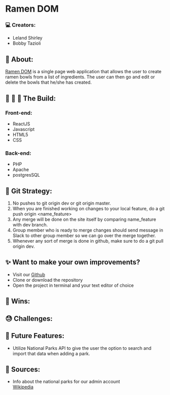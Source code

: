 # Ramen DOM

### :computer: Creators:

- Leland Shirley
- Bobby Tazioli

## :sunrise_over_mountains: About:

[Ramen DOM](https://ramen-shop.herokuapp.com/) is a single page web application that allows the user to create ramen bowls from a list of ingredients. The user can then go and edit or delete the bowls that he/she has created.

## :wrench: :nut_and_bolt: :hammer: The Build:
### Front-end:
- ReactJS
- Javascript
- HTML5
- CSS
### Back-end:
- PHP
- Apache
- postgresSQL

## :floppy_disk: Git Strategy:

1. No pushes to git origin dev or git origin master.
2. When you are finished working on changes to your local feature, do a git push origin <name_feature>
3. Any merge will be done on the site itself by comparing name_feature with dev branch.
4. Group member who is ready to merge changes should send message in Slack to other group member so we can go over the merge together.
6. Whenever any sort of merge is done in github, make sure to do a git pull origin dev.

## :sparkles: Want to make your own improvements?
- Visit our [Github](https://github.com/lelandshir/ramen-app)
- Clone or download the repository
- Open the project in terminal and your text editor of choice


## :dancer: Wins:


## :sweat: Challenges:


## :pray: Future Features:
- Utilize National Parks API to give the user the option to search and import that data when adding a park.

## :blue_book: Sources:
- Info about the national parks for our admin account  
[Wikipedia](https://en.wikipedia.org/wiki/List_of_national_parks_of_the_United_States)
